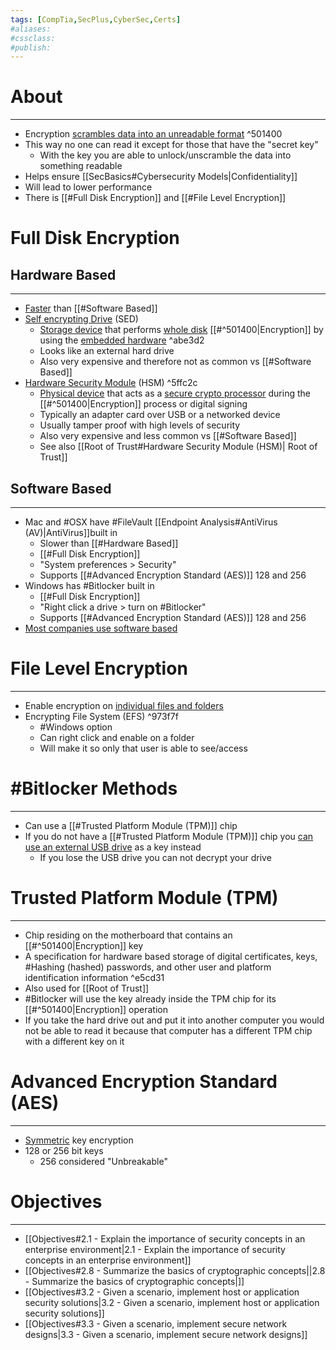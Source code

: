 ```yaml
---
tags: [CompTia,SecPlus,CyberSec,Certs]
#aliases:
#cssclass:
#publish:
---
```


# About
---
- Encryption <u>scrambles data into an unreadable format</u> ^501400
- This way no one can read it except for those that have the "secret key"
	- With the key you are able to unlock/unscramble the data into something readable
- Helps ensure [[SecBasics#Cybersecurity Models|Confidentiality]]
- Will lead to lower performance
- There is [[#Full Disk Encryption]] and [[#File Level Encryption]]

# Full Disk Encryption

## Hardware Based
---
- <u>Faster</u> than [[#Software Based]]
- <u>Self encrypting Drive</u> (SED)
	- <u>Storage device</u> that performs <u>whole disk</u> [[#^501400|Encryption]] by using the <u>embedded hardware</u> ^abe3d2
	- Looks like an external hard drive
	- Also very expensive and therefore not as common vs [[#Software Based]]
- <u>Hardware Security Module</u> (HSM) ^5ffc2c
	- <u>Physical device</u> that acts as a <u>secure crypto processor</u> during the [[#^501400|Encryption]] process or digital signing
	- Typically an adapter card over USB or a networked device
	- Usually tamper proof with high levels of security
	- Also very expensive and less common vs [[#Software Based]]
	- See also [[Root of Trust#Hardware Security Module (HSM)| Root of Trust]]

## Software Based
---
- Mac and #OSX  have #FileVault  [[Endpoint Analysis#AntiVirus (AV)|AntiVirus]]built in
	- Slower than [[#Hardware Based]]
	- [[#Full Disk Encryption]]
	- "System preferences > Security"
	- Supports [[#Advanced Encryption Standard (AES)]] 128 and 256
- Windows has #Bitlocker built in
	- [[#Full Disk Encryption]]
	- "Right click a drive > turn on #Bitlocker"
	- Supports [[#Advanced Encryption Standard (AES)]] 128 and 256
- <u>Most companies use software based</u>

# File Level Encryption
---
- Enable encryption on <u>individual files and folders</u>
- Encrypting File System (EFS) ^973f7f
	- #Windows option
	- Can right click and enable on a folder
	- Will make it so only that user is able to see/access

# #Bitlocker Methods
---
- Can use a [[#Trusted Platform Module (TPM)]] chip
- If you do not have a [[#Trusted Platform Module (TPM)]] chip you <u>can use an external USB drive</u> as a key instead
	- If you lose the USB drive you can not decrypt your drive

# Trusted Platform Module (TPM)
---
- Chip residing on the motherboard that contains an [[#^501400|Encryption]]  key
- A specification for hardware based storage of digital certificates, keys, #Hashing (hashed) passwords, and other user and platform identification information ^e5cd31
- Also used for [[Root of Trust]]
- #Bitlocker  will use the key already inside the TPM chip for its [[#^501400|Encryption]] operation
- If you take the hard drive out and put it into another computer you would not be able to read it because that computer has a different TPM chip with a different key on it

# Advanced Encryption Standard (AES)
---
- <u>Symmetric</u> key encryption
- 128 or 256 bit keys
	- 256 considered "Unbreakable"

# Objectives
---
- [[Objectives#2.1 - Explain the importance of security concepts in an enterprise environment|2.1 - Explain the importance of security concepts in an enterprise environment]]
- [[Objectives#2.8 - Summarize the basics of cryptographic concepts||2.8 - Summarize the basics of cryptographic concepts|]]
- [[Objectives#3.2 - Given a scenario, implement host or application security solutions|3.2 - Given a scenario, implement host or application security solutions]]
- [[Objectives#3.3 - Given a scenario, implement secure network designs|3.3 - Given a scenario, implement secure network designs]]